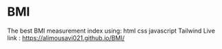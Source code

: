 # BMI
The best BMI measurement index
using:
html
css
javascript
Tailwind
Live link : https://alimousavi021.github.io/BMI/
